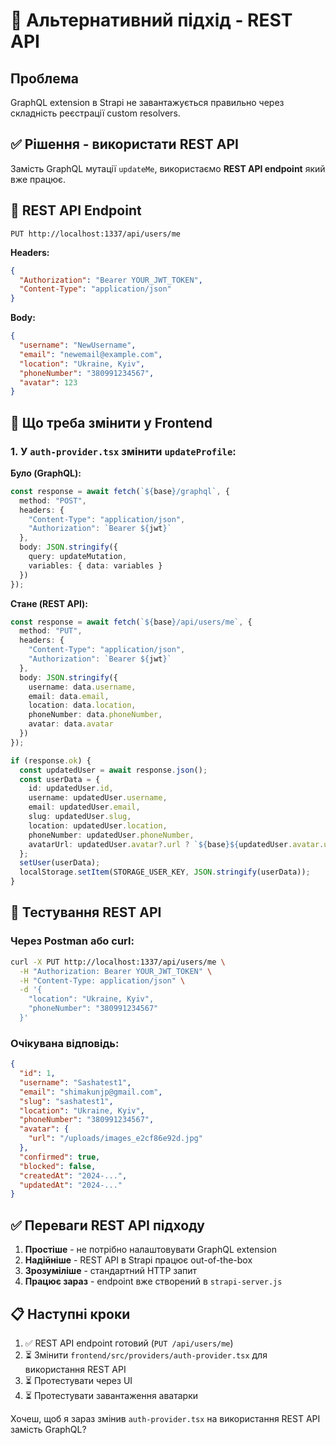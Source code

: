 # 🔄 Альтернативний підхід - REST API

## Проблема

GraphQL extension в Strapi не завантажується правильно через складність реєстрації custom resolvers.

## ✅ Рішення - використати REST API

Замість GraphQL мутації `updateMe`, використаємо **REST API endpoint** який вже працює.

## 📝 REST API Endpoint

```
PUT http://localhost:1337/api/users/me
```

**Headers:**
```json
{
  "Authorization": "Bearer YOUR_JWT_TOKEN",
  "Content-Type": "application/json"
}
```

**Body:**
```json
{
  "username": "NewUsername",
  "email": "newemail@example.com",
  "location": "Ukraine, Kyiv",
  "phoneNumber": "380991234567",
  "avatar": 123
}
```

## 🔧 Що треба змінити у Frontend

### 1. У `auth-provider.tsx` змінити `updateProfile`:

**Було (GraphQL):**
```typescript
const response = await fetch(`${base}/graphql`, {
  method: "POST",
  headers: {
    "Content-Type": "application/json",
    "Authorization": `Bearer ${jwt}`
  },
  body: JSON.stringify({
    query: updateMutation,
    variables: { data: variables }
  })
});
```

**Стане (REST API):**
```typescript
const response = await fetch(`${base}/api/users/me`, {
  method: "PUT",
  headers: {
    "Content-Type": "application/json",
    "Authorization": `Bearer ${jwt}`
  },
  body: JSON.stringify({
    username: data.username,
    email: data.email,
    location: data.location,
    phoneNumber: data.phoneNumber,
    avatar: data.avatar
  })
});

if (response.ok) {
  const updatedUser = await response.json();
  const userData = {
    id: updatedUser.id,
    username: updatedUser.username,
    email: updatedUser.email,
    slug: updatedUser.slug,
    location: updatedUser.location,
    phoneNumber: updatedUser.phoneNumber,
    avatarUrl: updatedUser.avatar?.url ? `${base}${updatedUser.avatar.url}` : (data.avatarUrl || user?.avatarUrl || '')
  };
  setUser(userData);
  localStorage.setItem(STORAGE_USER_KEY, JSON.stringify(userData));
}
```

## 🧪 Тестування REST API

### Через Postman або curl:

```bash
curl -X PUT http://localhost:1337/api/users/me \
  -H "Authorization: Bearer YOUR_JWT_TOKEN" \
  -H "Content-Type: application/json" \
  -d '{
    "location": "Ukraine, Kyiv",
    "phoneNumber": "380991234567"
  }'
```

### Очікувана відповідь:

```json
{
  "id": 1,
  "username": "Sashatest1",
  "email": "shimakunjp@gmail.com",
  "slug": "sashatest1",
  "location": "Ukraine, Kyiv",
  "phoneNumber": "380991234567",
  "avatar": {
    "url": "/uploads/images_e2cf86e92d.jpg"
  },
  "confirmed": true,
  "blocked": false,
  "createdAt": "2024-...",
  "updatedAt": "2024-..."
}
```

## ✅ Переваги REST API підходу

1. **Простіше** - не потрібно налаштовувати GraphQL extension
2. **Надійніше** - REST API в Strapi працює out-of-the-box
3. **Зрозуміліше** - стандартний HTTP запит
4. **Працює зараз** - endpoint вже створений в `strapi-server.js`

## 📋 Наступні кроки

1. ✅ REST API endpoint готовий (`PUT /api/users/me`)
2. ⏳ Змінити `frontend/src/providers/auth-provider.tsx` для використання REST API
3. ⏳ Протестувати через UI
4. ⏳ Протестувати завантаження аватарки

Хочеш, щоб я зараз змінив `auth-provider.tsx` на використання REST API замість GraphQL?


